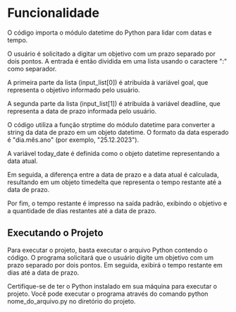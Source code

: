 # Funcionalidade
O código importa o módulo datetime do Python para lidar com datas e tempo.

O usuário é solicitado a digitar um objetivo com um prazo separado por dois pontos. A entrada é então dividida em uma lista usando o caractere ":" como separador.

A primeira parte da lista (input_list[0]) é atribuída à variável goal, que representa o objetivo informado pelo usuário.

A segunda parte da lista (input_list[1]) é atribuída à variável deadline, que representa a data de prazo informada pelo usuário.

O código utiliza a função strptime do módulo datetime para converter a string da data de prazo em um objeto datetime. O formato da data esperado é "dia.mês.ano" (por exemplo, "25.12.2023").

A variável today_date é definida como o objeto datetime representando a data atual.

Em seguida, a diferença entre a data de prazo e a data atual é calculada, resultando em um objeto timedelta que representa o tempo restante até a data de prazo.

Por fim, o tempo restante é impresso na saída padrão, exibindo o objetivo e a quantidade de dias restantes até a data de prazo.

## Executando o Projeto

Para executar o projeto, basta executar o arquivo Python contendo o código. O programa solicitará que o usuário digite um objetivo com um prazo separado por dois pontos. Em seguida, exibirá o tempo restante em dias até a data de prazo.

Certifique-se de ter o Python instalado em sua máquina para executar o projeto. Você pode executar o programa através do comando python nome_do_arquivo.py no diretório do projeto.
